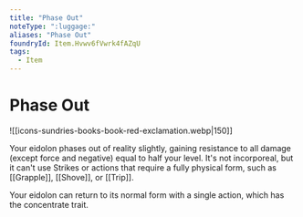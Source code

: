 ```yaml
---
title: "Phase Out"
noteType: ":luggage:"
aliases: "Phase Out"
foundryId: Item.Hvwv6fVwrk4fAZqU
tags:
  - Item
---
```


# Phase Out
![[icons-sundries-books-book-red-exclamation.webp|150]]

Your eidolon phases out of reality slightly, gaining resistance to all damage (except force and negative) equal to half your level. It's not incorporeal, but it can't use Strikes or actions that require a fully physical form, such as [[Grapple]], [[Shove]], or [[Trip]].

Your eidolon can return to its normal form with a single action, which has the concentrate trait.

